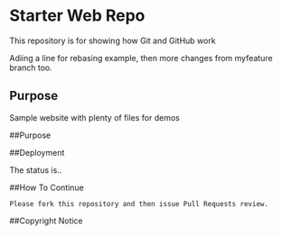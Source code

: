 # Starter Web Repo

This repository is for showing how Git and GitHub work

Adiing a line for rebasing example, then more changes from myfeature branch too.
## Purpose

Sample website with plenty of files for demos

##Purpose

##Deployment

The status is..

##How To Continue
	
	Please fork this repository and then issue Pull Requests review.

##Copyright Notice


